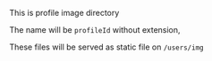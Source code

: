 This is profile image directory

The name will be `profileId` without extension,

These files will be served as static file on `/users/img`

